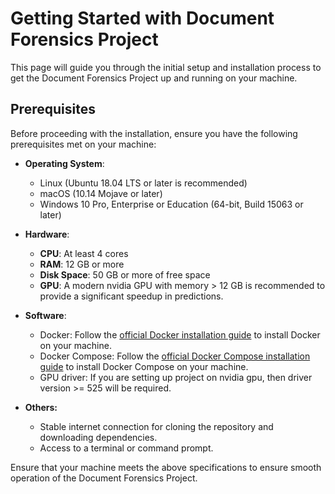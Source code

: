 # Getting Started with Document Forensics Project

This page will guide you through the initial setup and installation process to get the Document Forensics Project up and running on your machine.

## Prerequisites

Before proceeding with the installation, ensure you have the following prerequisites met on your machine:

- **Operating System**: 
    - Linux (Ubuntu 18.04 LTS or later is recommended)
    - macOS (10.14 Mojave or later)
    - Windows 10 Pro, Enterprise or Education (64-bit, Build 15063 or later)

- **Hardware**:
    - **CPU**: At least 4 cores
    - **RAM**: 12 GB or more
    - **Disk Space**: 50 GB or more of free space
    - **GPU**: A modern nvidia GPU with memory > 12 GB is recommended to provide a significant speedup in predictions.
  
- **Software**:
    - Docker: Follow the [official Docker installation guide](https://docs.docker.com/get-docker/) to install Docker on your machine.
    - Docker Compose: Follow the [official Docker Compose installation guide](https://docs.docker.com/compose/install/) to install Docker Compose on your machine.
    - GPU driver: If you are setting up project on nvidia gpu, then driver version >= 525 will be required.

- **Others:**
     - Stable internet connection for cloning the repository and downloading dependencies.
     - Access to a terminal or command prompt.
    
Ensure that your machine meets the above specifications to ensure smooth operation of the Document Forensics Project.
